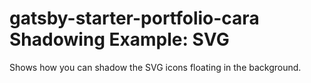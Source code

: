 # gatsby-starter-portfolio-cara Shadowing Example: SVG

Shows how you can shadow the SVG icons floating in the background.